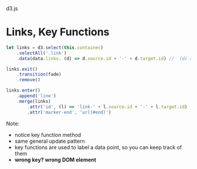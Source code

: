 d3.js

# Links, Key Functions

```javascript
let links = d3.select(this.container)
	.selectAll('.link')
	.data(data.links. (d) => d.source.id + '-' + d.target.id) //  (d) => d.id) - does not work for links` 🤦‍♀️
```

```javascript
links.exit()
	.transition(fade)
	.remove()
```

```javascript
links.enter()
	.append('line')
	.merge(links)
		.attr('id', (l) => 'link-' + l.source.id + '-' + l.target.id)
		.attr('marker-end', 'url(#end)')
```

Note:

- notice key function method
- same general update pattern
- key functions are used to label a data point, so you can keep track of them
- **wrong key? wrong DOM element**